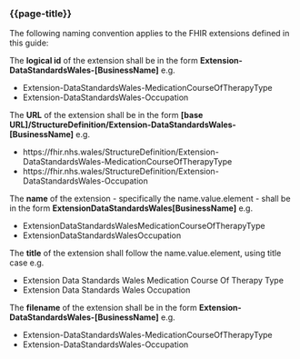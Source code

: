 ### {{page-title}}
The following naming convention applies to the FHIR extensions defined in this guide:

The **logical id** of the extension shall be in the form **Extension-DataStandardsWales-[BusinessName]** e.g.
* Extension-DataStandardsWales-MedicationCourseOfTherapyType
* Extension-DataStandardsWales-Occupation

The **URL** of the extension shall be in the form
**[base URL]/StructureDefinition/Extension-DataStandardsWales-[BusinessName]** e.g. 
* https&#58;//fhir.nhs.wales/StructureDefinition/Extension-DataStandardsWales-MedicationCourseOfTherapyType
* https&#58;//fhir.nhs.wales/StructureDefinition/Extension-DataStandardsWales-Occupation

The **name** of the extension - specifically the name.value.element - shall be in the form **ExtensionDataStandardsWales[BusinessName]** e.g. 
* ExtensionDataStandardsWalesMedicationCourseOfTherapyType
* ExtensionDataStandardsWalesOccupation

The **title** of the extension shall follow the name.value.element, using title case e.g.
* Extension Data Standards Wales Medication Course Of Therapy Type
* Extension Data Standards Wales Occupation

The **filename** of the extension shall be in the form **Extension-DataStandardsWales-[BusinessName]** e.g. 
* Extension-DataStandardsWales-MedicationCourseOfTherapyType
* Extension-DataStandardsWales-Occupation

<br>